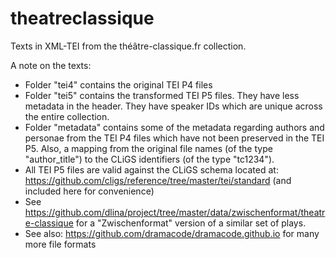 # theatreclassique

Texts in XML-TEI from the théâtre-classique.fr collection.

A note on the texts:

* Folder "tei4" contains the original TEI P4 files
* Folder "tei5" contains the transformed TEI P5 files. They have less metadata in the header. They have speaker IDs which are unique across the entire collection.
* Folder "metadata" contains some of the metadata regarding authors and personae from the TEI P4 files which have not been preserved in the TEI P5. Also, a mapping from the original file names (of the type "author_title") to the CLiGS identifiers (of the type "tc1234").
* All TEI P5 files are valid against the CLiGS schema located at: https://github.com/cligs/reference/tree/master/tei/standard (and included here for convenience)
* See https://github.com/dlina/project/tree/master/data/zwischenformat/theatre-classique for a "Zwischenformat" version of a similar set of plays.
* See also: https://github.com/dramacode/dramacode.github.io for many more file formats 
  


